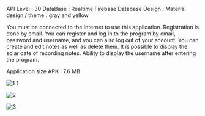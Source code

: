 API Level : 30
DataBase : Realtime Firebase Database
Design : Material design   /  theme : gray and yellow


You must be connected to the Internet to use this application.
Registration is done by email.
You can register and log in to the program by email, password and username, and you can also log out of your account.
You can create and edit notes as well as delete them.
It is possible to display the solar date of recording notes.
Ability to display the username after entering the program.


Application size APK : 7.6 MB



![1](https://user-images.githubusercontent.com/62285616/103155881-c1729a80-47b8-11eb-9eb5-72c1240dcc5c.jpg)
1


![2](https://user-images.githubusercontent.com/62285616/103155910-e8c96780-47b8-11eb-9d8d-9e820809cd72.jpg)


![3](https://user-images.githubusercontent.com/62285616/103155918-f8e14700-47b8-11eb-80a2-d906a087db9e.jpg)
